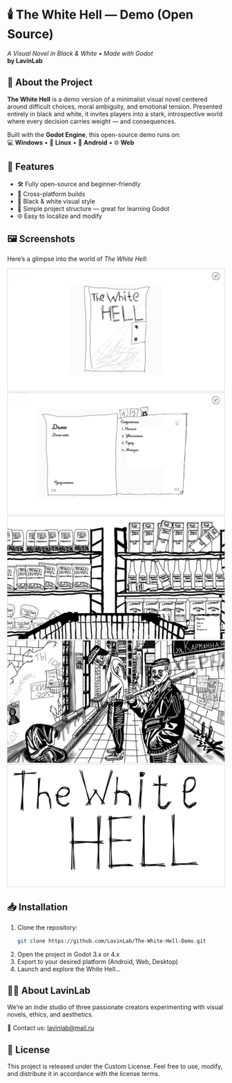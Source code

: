 # 🕯️ The White Hell — Demo (Open Source)  
_A Visual Novel in Black & White • Made with Godot_  
**by LavinLab**

## 🧠 About the Project  
**The White Hell** is a demo version of a minimalist visual novel centered around difficult choices, moral ambiguity, and emotional tension. Presented entirely in black and white, it invites players into a stark, introspective world where every decision carries weight — and consequences.

Built with the **Godot Engine**, this open-source demo runs on:  
💻 **Windows** • 🐧 **Linux** • 📱 **Android** • 🌐 **Web**

## 🎯 Features  
- 🛠️ Fully open-source and beginner-friendly  
- 🧭 Cross-platform builds  
- 🖤 Black & white visual style  
- 🧩 Simple project structure — great for learning Godot  
- 🌐 Easy to localize and modify

## 🖼️ Screenshots  
Here’s a glimpse into the world of *The White Hell*:

![Main Menu](screenshots/main_menu.png)  
![Menu](screenshots/menu.png)  
![Shop Scene](screenshots/shop.png)  
![Gangsters](screenshots/gangsters.png)  
![Game Name](screenshots/game_name.png)

## 📥 Installation  
1. Clone the repository:  
   ```bash
   git clone https://github.com/LavinLab/The-White-Hell-Demo.git
   ```
2. Open the project in Godot 3.x or 4.x
3. Export to your desired platform (Android, Web, Desktop)
4. Launch and explore the White Hell...

## 🧑‍🎨 About LavinLab
We’re an indie studio of three passionate creators experimenting with visual novels, ethics, and aesthetics.

📧 Contact us: lavinlab@mail.ru

## 📄 License
This project is released under the Custom License.
Feel free to use, modify, and distribute it in accordance with the license terms.
